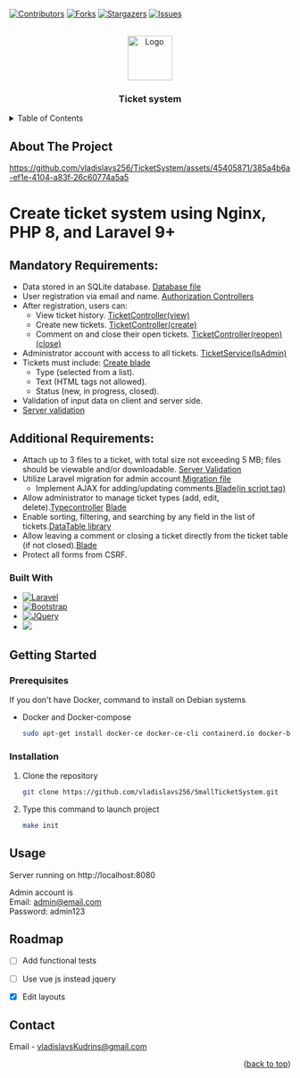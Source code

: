 <a name="readme-top"></a>



<!--
*** https://www.markdownguide.org/basic-syntax/#reference-style-links
-->
[![Contributors][contributors-shield]][contributors-url]
[![Forks][forks-shield]][forks-url]
[![Stargazers][stars-shield]][stars-url]
[![Issues][issues-shield]][issues-url]

[//]: # ([![LinkedIn][linkedin-shield]][linkedin-url])



<!-- PROJECT LOGO -->
<br />
<div align="center">
  <a href="https://github.com/vladislavs256/SmallTicketSystem">
    <img src="https://avatars.githubusercontent.com/u/45405871?s=400&u=6b3f9774b0dd21e79ca4fe7c2676208956f64350&v=4" alt="Logo" width="80" height="80">
  </a>

<h3 align="center">Ticket system</h3>

  <p align="center">
    
  </p>
</div>



<!-- TABLE OF CONTENTS -->
<details>
  <summary>Table of Contents</summary>
  <ol>
    <li>
      <a href="#about-the-project">About The Project</a>
      <ul>
        <li><a href="#built-with">Built With</a></li>
      </ul>
    </li>
    <li>
      <a href="#getting-started">Getting Started</a>
      <ul>
        <li><a href="#prerequisites">Prerequisites</a></li>
        <li><a href="#installation">Installation</a></li>
      </ul>
    </li>
    <li><a href="#usage">Usage</a></li>
    <li><a href="#roadmap">Roadmap</a></li>
    <li><a href="#contact">Contact</a></li>
  </ol>
</details>



<!-- ABOUT THE PROJECT -->
## About The Project


https://github.com/vladislavs256/TicketSystem/assets/45405871/385a4b6a-ef1e-4104-a83f-26c60774a5a5
# Create ticket system using Nginx, PHP 8, and Laravel 9+

## Mandatory Requirements:

- Data stored in an SQLite database. [Database file](data/database.sqlite)
- User registration via email and name. [Authorization Controllers](app/Http/Controllers/Auth)
- After registration, users can: 
    - View ticket history. [TicketController(view)](app/Http/Controllers/Ticket/TicketController.php)
    - Create new tickets. [TicketController(create)](app/Http/Controllers/Ticket/TicketController.php)
    - Comment on and close their open tickets. [TicketController(reopen)(close)](app/Http/Controllers/Ticket/TicketController.php)
- Administrator account with access to all tickets. [TicketService(IsAdmin)](app/Services/Ticket/TicketService.php)
- Tickets must include: [Create blade](resources/views/tickets/create.blade.php)
    - Type (selected from a list).
    - Text (HTML tags not allowed).
    - Status (new, in progress, closed).
- Validation of input data on client and server side.
- [Server validation](app/Http/Requests/)

## Additional Requirements:

- Attach up to 3 files to a ticket, with total size not exceeding 5 MB; files should be viewable and/or downloadable. [Server Validation](app/Http/Requests/Ticket/CreateRequest.php)
- Utilize Laravel migration for admin account.[Migration file](database/migrations/2014_10_12_000000_create_users_table.php)
  - Implement AJAX for adding/updating comments.[Blade(in script tag)](resources/views/tickets/view.blade.php)
- Allow administrator to manage ticket types (add, edit, delete).[Typecontroller](app/Http/Controllers/Ticket/TypeController.php) [Blade](resources/views/type)
- Enable sorting, filtering, and searching by any field in the list of tickets.[DataTable library](resources/views/tickets/index.blade.php)
- Allow leaving a comment or closing a ticket directly from the ticket table (if not closed).[Blade](resources/views/tickets/index.blade.php)
- Protect all forms from CSRF.





### Built With

* [![Laravel][Laravel.com]][Laravel-url]
* [![Bootstrap][Bootstrap.com]][Bootstrap-url]
* [![JQuery][JQuery.com]][JQuery-url]
* ![](https://komarev.com/ghpvc/?username=TicketSystem)



<!-- GETTING STARTED -->
## Getting Started

### Prerequisites

If you don't have Docker, command to install on Debian systems
* Docker and Docker-compose
  ```sh
  sudo apt-get install docker-ce docker-ce-cli containerd.io docker-buildx-plugin docker-compose-plugin
  ```

### Installation

1. Clone the repository
   ```sh
   git clone https://github.com/vladislavs256/SmallTicketSystem.git
   ```
2. Type this command to launch project
   ```sh
   make init 
   ```
   
 
 





<!-- USAGE EXAMPLES -->
## Usage

Server running on http://localhost:8080

Admin account is<br>
Email: admin@email.com <br>
Password: admin123





<!-- ROADMAP -->
## Roadmap

- [ ] Add functional tests
- [ ] Use vue js instead jquery
- [x] Edit layouts


<!-- CONTACT -->
## Contact

Email - vladislavsKudrins@gmail.com <br>

<p align="right">(<a href="#readme-top">back to top</a>)</p>



<!-- MARKDOWN LINKS & IMAGES -->
<!-- https://www.markdownguide.org/basic-syntax/#reference-style-links -->
[contributors-shield]: https://img.shields.io/github/contributors/vladislavs256/SmallTicketSystem.svg?style=for-the-badge
[contributors-url]: https://github.com/vladislavs256/SmallTicketSystem/graphs/contributors
[forks-shield]: https://img.shields.io/github/forks/vladislavs256/SmallTicketSystem.svg?style=for-the-badge
[forks-url]: https://github.com/vladislavs256/SmallTicketSystem/network/members
[stars-shield]: https://img.shields.io/github/stars/vladislavs256/SmallTicketSystem.svg?style=for-the-badge
[stars-url]: https://github.com/vladislavs256/SmallTicketSystem/stargazers
[issues-shield]: https://img.shields.io/github/issues/vladislavs256/SmallTicketSystem.svg?style=for-the-badge
[issues-url]: https://github.com/vladislavs256/SmallTicketSystem/issues
[license-shield]: https://img.shields.io/github/license/vladislavs256/SmallTicketSystem.svg?style=for-the-badge
[license-url]: https://github.com/vladislavs256/SmallTicketSystem/blob/master/LICENSE.txt
[linkedin-shield]: https://img.shields.io/badge/-LinkedIn-black.svg?style=for-the-badge&logo=linkedin&colorB=555
[linkedin-url]: https://linkedin.com/in/linkedin_username
[product-screenshot]: images/screenshot.png
[Laravel.com]: https://img.shields.io/badge/Laravel-FF2D20?style=for-the-badge&logo=laravel&logoColor=white
[Laravel-url]: https://laravel.com
[Bootstrap.com]: https://img.shields.io/badge/Bootstrap-563D7C?style=for-the-badge&logo=bootstrap&logoColor=white
[Bootstrap-url]: https://getbootstrap.com
[JQuery.com]: https://img.shields.io/badge/jQuery-0769AD?style=for-the-badge&logo=jquery&logoColor=white
[JQuery-url]: https://jquery.com




